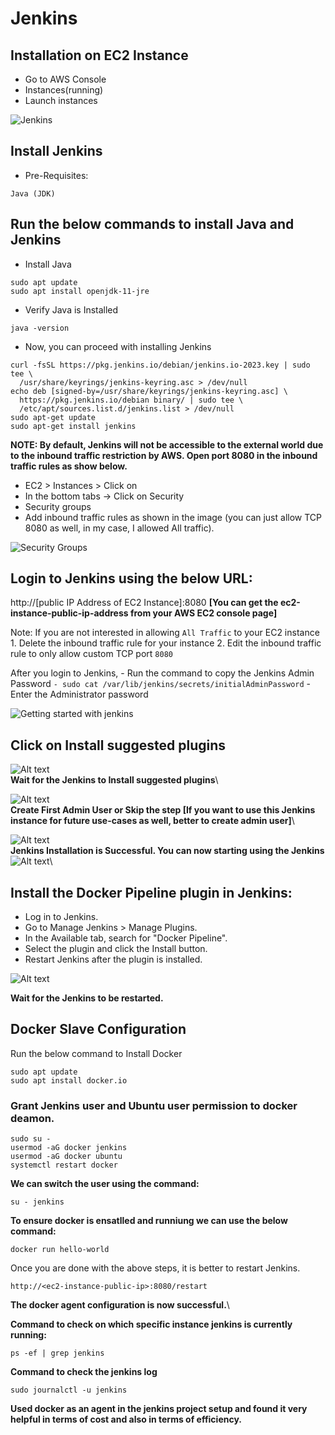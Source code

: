 # Jenkins

## Installation on EC2 Instance
* Go to AWS Console
* Instances(running)
* Launch instances

![Jenkins](image.png)

## Install Jenkins
* Pre-Requisites:
```Plaintext
Java (JDK)
```
## Run the below commands to install Java and Jenkins
* Install Java

```Plaintext
sudo apt update
sudo apt install openjdk-11-jre
```
* Verify Java is Installed
```Plaintext
java -version
```
* Now, you can proceed with installing Jenkins
```Plaintext
curl -fsSL https://pkg.jenkins.io/debian/jenkins.io-2023.key | sudo tee \
  /usr/share/keyrings/jenkins-keyring.asc > /dev/null
echo deb [signed-by=/usr/share/keyrings/jenkins-keyring.asc] \
  https://pkg.jenkins.io/debian binary/ | sudo tee \
  /etc/apt/sources.list.d/jenkins.list > /dev/null
sudo apt-get update
sudo apt-get install jenkins
```

**NOTE: By default, Jenkins will not be accessible to the external world due to the inbound traffic restriction by AWS. Open port 8080 in the inbound traffic rules as show below.**

* EC2 > Instances > Click on
* In the bottom tabs -> Click on Security
* Security groups
* Add inbound traffic rules as shown in the image (you can just allow TCP 8080 as well, in my case, I allowed All traffic).

![Security Groups](image-1.png)

## Login to Jenkins using the below URL:
http://[public IP Address of EC2 Instance]:8080 
**[You can get the ec2-instance-public-ip-address from your AWS EC2 console page]**

Note: If you are not interested in allowing ```All Traffic``` to your EC2 instance 1. Delete the inbound traffic rule for your instance 2. Edit the inbound traffic rule to only allow custom TCP port ```8080```

After you login to Jenkins, - Run the command to copy the Jenkins Admin Password ```- sudo cat /var/lib/jenkins/secrets/initialAdminPassword``` - Enter the Administrator password

![Getting started with jenkins](image-2.png)

## Click on Install suggested plugins
![Alt text](image-3.png)\
**Wait for the Jenkins to Install suggested plugins**\

![Alt text](image-4.png)\
**Create First Admin User or Skip the step [If you want to use this Jenkins instance for future use-cases as well, better to create admin user]**\


![Alt text](image-5.png)\
**Jenkins Installation is Successful. You can now starting using the Jenkins**\
![Alt text](image-6.png)\

## Install the Docker Pipeline plugin in Jenkins:
* Log in to Jenkins.
* Go to Manage Jenkins > Manage Plugins.
* In the Available tab, search for "Docker Pipeline".
* Select the plugin and click the Install button.
* Restart Jenkins after the plugin is installed.

![Alt text](image-7.png)

**Wait for the Jenkins to be restarted.**

## Docker Slave Configuration
Run the below command to Install Docker

```
sudo apt update
sudo apt install docker.io
```

### Grant Jenkins user and Ubuntu user permission to docker deamon.
```
sudo su - 
usermod -aG docker jenkins
usermod -aG docker ubuntu
systemctl restart docker
```

**We can switch the user using the command:**
```
su - jenkins
```

**To ensure docker is ensatlled and runniung we can use the below command:**
```
docker run hello-world
```

Once you are done with the above steps, it is better to restart Jenkins.
```
http://<ec2-instance-public-ip>:8080/restart
```

**The docker agent configuration is now successful.**\

**Command to check on which specific instance jenkins is currently running:**
```
ps -ef | grep jenkins
```

**Command to check the jenkins log**
```
sudo journalctl -u jenkins
```


**Used docker as an agent in the jenkins project setup and found it very helpful in terms of cost and also in terms of efficiency.**